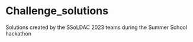 # Challenge_solutions
Solutions created by the SSoLDAC 2023 teams during the Summer School hackathon
